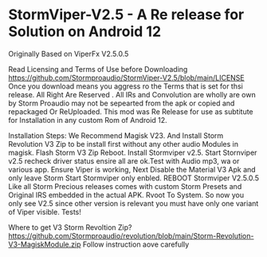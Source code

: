 # StormViper-V2.5 -  A Re release for Solution on Android 12
Originally Based on ViperFx V2.5.0.5 

Read Licensing and Terms of Use before Downloading https://github.com/Stormproaudio/StormViper-V2.5/blob/main/LICENSE
Once you download means you aggress ro the Terms that is set for thsi release.
All Right Are Reserved . All IRs and Convolution are wholly are own by Storm Proaudio may not be sepearted from the apk or copied and repackaged Or ReUploaded.
This mod was Re Release for use as subtitute for Installation in any custom Rom of Android 12. 

Installation Steps:
We Recommend Magisk V23. And Install Storm Revolution V3 Zip to be install first without any other audio Modules in magisk. 
Flash Storm V3 Zip Reboot. Install Stormviper v2.5. Start Stornviper v2.5 recheck driver status ensire all are ok.Test with Audio mp3, wa or various app.
Ensure Viper is working, Next Disable the Material V3 Apk and only leave Storm Start Stormviper only enbled. REBOOT
Stormviper V2.5.0.5 Like all Storm Precious releases comes with custom Storm Presets and Original IRS embedded in the actual APK.
Rvoot To System. So now you only see V2.5 since other version is relevant you must have only one variant of Viper visible. Tests!

Where to get V3 Storm Revoltion Zip? 
https://github.com/Stormproaudio/revolution/blob/main/Storm-Revolution-V3-MagiskModule.zip
Follow instruction aove carefully
